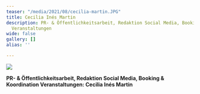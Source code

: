 ```yaml
---
teaser: "/media/2021/08/cecilia-martin.JPG"
title: Cecilia Inés Martin
description: PR- & Öffentlichkeitsarbeit, Redaktion Social Media, Booking & Koordination
  Veranstaltungen
wide: false
gallery: []
alias: ''

---
```

![](/media/2021/08/cecilia-martin.JPG)

**PR- & Öffentlichkeitsarbeit, Redaktion Social Media, Booking & Koordination Veranstaltungen: Cecilia Inés Martin**